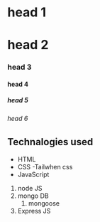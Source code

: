 # head 1
# head 2
### head 3
#### head 4
##### head 5
###### head 6
## Technalogies used
 - HTML
 - CSS
     -Tailwhen css
 - JavaScript
1. node JS
2. mongo DB
   1. mongoose
3. Express JS